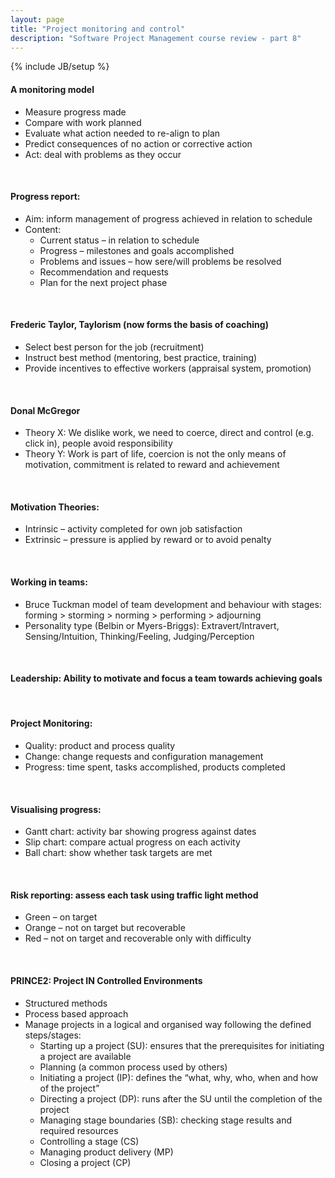 ```yaml
---
layout: page
title: "Project monitoring and control"
description: "Software Project Management course review - part 8"
---
```

{% include JB/setup %}


#### A monitoring model

* Measure progress made
* Compare with work planned
* Evaluate what action needed to re-align to plan
* Predict consequences of no action or corrective action
* Act: deal with problems as they occur

<br/>

#### Progress report:

* Aim: inform management of progress achieved in relation to schedule
* Content:
    - Current status – in relation to schedule
    - Progress – milestones and goals accomplished
    - Problems and issues – how sere/will problems be resolved
    - Recommendation and requests
    - Plan for the next project phase

<br/>

#### Frederic Taylor, Taylorism (now forms the basis of coaching)

* Select best person for the job (recruitment)
* Instruct best method (mentoring, best practice, training)
* Provide incentives to effective workers (appraisal system, promotion)

<br/>

#### Donal McGregor

* Theory X: We dislike work, we need to coerce, direct and control (e.g. click in), people avoid responsibility
* Theory Y: Work is part of life, coercion is not the only means of motivation, commitment is related to reward and achievement

<br/>

#### Motivation Theories:

* Intrinsic – activity completed for own job satisfaction
* Extrinsic – pressure is applied by reward or to avoid penalty

<br/>

#### Working in teams:

* Bruce Tuckman model of team development and behaviour with stages: forming > storming > norming > performing > adjourning
* Personality type (Belbin or Myers-Briggs): Extravert/Intravert, Sensing/Intuition, Thinking/Feeling, Judging/Perception

<br/>

#### Leadership: Ability to motivate and focus a team towards achieving goals

<br/>

#### Project Monitoring:

* Quality: product and process quality
* Change: change requests and configuration management
* Progress: time spent, tasks accomplished, products completed

<br/>

#### Visualising progress:

* Gantt chart: activity bar showing progress against dates
* Slip chart: compare actual progress on each activity
* Ball chart: show whether task targets are met

<br/>

#### Risk reporting: assess each task using traffic light method

* Green – on target
* Orange – not on target but recoverable
* Red – not on target and recoverable only with difficulty

<br/>

#### PRINCE2: Project IN Controlled Environments

* Structured methods
* Process based approach
* Manage projects in a logical and organised way following the defined steps/stages:
    - Starting up a project (SU): ensures that the prerequisites for initiating a project are available
    - Planning (a common process used by others)
    - Initiating a project (IP): defines the “what, why, who, when and how of the project”
    - Directing a project (DP): runs after the SU until the completion of the project
    - Managing stage boundaries (SB): checking stage results and required resources
    - Controlling a stage (CS)
    - Managing product delivery (MP)
    - Closing a project (CP)
